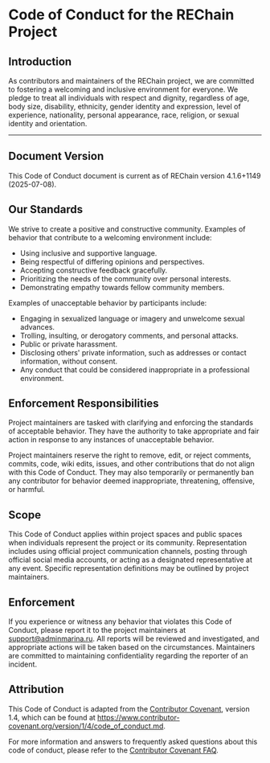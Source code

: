 # Code of Conduct for the REChain Project

## Introduction

As contributors and maintainers of the REChain project, we are committed to fostering a welcoming and inclusive environment for everyone. We pledge to treat all individuals with respect and dignity, regardless of age, body size, disability, ethnicity, gender identity and expression, level of experience, nationality, personal appearance, race, religion, or sexual identity and orientation.

---

## Document Version

This Code of Conduct document is current as of REChain version 4.1.6+1149 (2025-07-08).

## Our Standards

We strive to create a positive and constructive community. Examples of behavior that contribute to a welcoming environment include:

- Using inclusive and supportive language.
- Being respectful of differing opinions and perspectives.
- Accepting constructive feedback gracefully.
- Prioritizing the needs of the community over personal interests.
- Demonstrating empathy towards fellow community members.

Examples of unacceptable behavior by participants include:

- Engaging in sexualized language or imagery and unwelcome sexual advances.
- Trolling, insulting, or derogatory comments, and personal attacks.
- Public or private harassment.
- Disclosing others' private information, such as addresses or contact information, without consent.
- Any conduct that could be considered inappropriate in a professional environment.

## Enforcement Responsibilities

Project maintainers are tasked with clarifying and enforcing the standards of acceptable behavior. They have the authority to take appropriate and fair action in response to any instances of unacceptable behavior.

Project maintainers reserve the right to remove, edit, or reject comments, commits, code, wiki edits, issues, and other contributions that do not align with this Code of Conduct. They may also temporarily or permanently ban any contributor for behavior deemed inappropriate, threatening, offensive, or harmful.

## Scope

This Code of Conduct applies within project spaces and public spaces when individuals represent the project or its community. Representation includes using official project communication channels, posting through official social media accounts, or acting as a designated representative at any event. Specific representation definitions may be outlined by project maintainers.

## Enforcement

If you experience or witness any behavior that violates this Code of Conduct, please report it to the project maintainers at support@adminmarina.ru. All reports will be reviewed and investigated, and appropriate actions will be taken based on the circumstances. Maintainers are committed to maintaining confidentiality regarding the reporter of an incident.

## Attribution

This Code of Conduct is adapted from the [Contributor Covenant](https://www.contributor-covenant.org), version 1.4, which can be found at https://www.contributor-covenant.org/version/1/4/code_of_conduct.md.

For more information and answers to frequently asked questions about this code of conduct, please refer to the [Contributor Covenant FAQ](https://www.contributor-covenant.org/faq).
